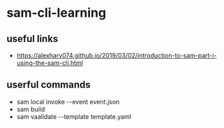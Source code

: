 # sam-cli-learning

## useful links
* https://alexharv074.github.io/2019/03/02/introduction-to-sam-part-i-using-the-sam-cli.html

## userful commands
* sam local invoke <ResourceFunctionName> --event event.json
* sam build
* sam vaalidate --template template.yaml

